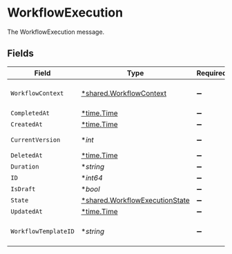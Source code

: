 # WorkflowExecution

The WorkflowExecution message.


## Fields

| Field                                                                                  | Type                                                                                   | Required                                                                               | Description                                                                            |
| -------------------------------------------------------------------------------------- | -------------------------------------------------------------------------------------- | -------------------------------------------------------------------------------------- | -------------------------------------------------------------------------------------- |
| `WorkflowContext`                                                                      | [*shared.WorkflowContext](../../../pkg/models/shared/workflowcontext.md)               | :heavy_minus_sign:                                                                     | The WorkflowContext message.                                                           |
| `CompletedAt`                                                                          | [*time.Time](https://pkg.go.dev/time#Time)                                             | :heavy_minus_sign:                                                                     | N/A                                                                                    |
| `CreatedAt`                                                                            | [*time.Time](https://pkg.go.dev/time#Time)                                             | :heavy_minus_sign:                                                                     | N/A                                                                                    |
| `CurrentVersion`                                                                       | **int*                                                                                 | :heavy_minus_sign:                                                                     | The currentVersion field.                                                              |
| `DeletedAt`                                                                            | [*time.Time](https://pkg.go.dev/time#Time)                                             | :heavy_minus_sign:                                                                     | N/A                                                                                    |
| `Duration`                                                                             | **string*                                                                              | :heavy_minus_sign:                                                                     | N/A                                                                                    |
| `ID`                                                                                   | **int64*                                                                               | :heavy_minus_sign:                                                                     | The id field.                                                                          |
| `IsDraft`                                                                              | **bool*                                                                                | :heavy_minus_sign:                                                                     | The isDraft field.                                                                     |
| `State`                                                                                | [*shared.WorkflowExecutionState](../../../pkg/models/shared/workflowexecutionstate.md) | :heavy_minus_sign:                                                                     | The state field.                                                                       |
| `UpdatedAt`                                                                            | [*time.Time](https://pkg.go.dev/time#Time)                                             | :heavy_minus_sign:                                                                     | N/A                                                                                    |
| `WorkflowTemplateID`                                                                   | **string*                                                                              | :heavy_minus_sign:                                                                     | The workflowTemplateId field.                                                          |
